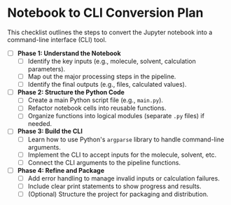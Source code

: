 # Notebook to CLI Conversion Plan

This checklist outlines the steps to convert the Jupyter notebook into a command-line interface (CLI) tool.

- [ ] **Phase 1: Understand the Notebook**
  - [ ] Identify the key inputs (e.g., molecule, solvent, calculation parameters).
  - [ ] Map out the major processing steps in the pipeline.
  - [ ] Identify the final outputs (e.g., files, calculated values).

- [ ] **Phase 2: Structure the Python Code**
  - [ ] Create a main Python script file (e.g., `main.py`).
  - [ ] Refactor notebook cells into reusable functions.
  - [ ] Organize functions into logical modules (separate `.py` files) if needed.

- [ ] **Phase 3: Build the CLI**
  - [ ] Learn how to use Python's `argparse` library to handle command-line arguments.
  - [ ] Implement the CLI to accept inputs for the molecule, solvent, etc.
  - [ ] Connect the CLI arguments to the pipeline functions.

- [ ] **Phase 4: Refine and Package**
  - [ ] Add error handling to manage invalid inputs or calculation failures.
  - [ ] Include clear print statements to show progress and results.
  - [ ] (Optional) Structure the project for packaging and distribution.
